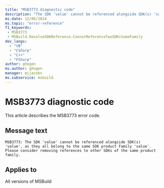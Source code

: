 ```yaml
---
title: "MSB3773 diagnostic code"
description: "The SDK 'value' cannot be referenced alongside SDK(s) 'value', as they all belong to the same SDK product Family 'value'. Please consider removing references to other SDKs of the same product family."
ms.date: 12/06/2024
ms.topic: "error-reference"
f1_keywords:
 - MSB3773
 - MSBuild.ResolveSDKReference.CannotReferenceTwoSDKsSameFamily
dev_langs:
  - "VB"
  - "CSharp"
  - "C++"
  - "FSharp"
author: ghogen
ms.author: ghogen
manager: mijacobs
ms.subservice: msbuild
---
```


# MSB3773 diagnostic code

<!-- :::ErrorDefinitionDescription::: -->
<!-- :::editable-content name="introDescription"::: -->
This article describes the MSB3773 error code.
<!-- :::editable-content-end::: -->

## Message text

```output
MSB3773: The SDK 'value' cannot be referenced alongside SDK(s) 'value', as they all belong to the same SDK product Family 'value'. Please consider removing references to other SDKs of the same product family.
```

<!-- :::editable-content name="postOutputDescription"::: -->
<!--
{StrBegin="MSB3773: "}
-->
<!-- :::editable-content-end::: -->
<!-- :::ErrorDefinitionDescription-end::: -->

## Applies to

All versions of MSBuild
